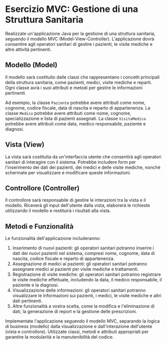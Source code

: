 # Esercizio MVC: Gestione di una Struttura Sanitaria

Realizzate un'applicazione Java per la gestione di una struttura sanitaria, seguendo il modello MVC (Model-View-Controller). L'applicazione dovrà consentire agli operatori sanitari di gestire i pazienti, le visite mediche e altre attività pertinenti.

## Modello (Model)

Il modello sarà costituito dalle classi che rappresentano i concetti principali della struttura sanitaria, come pazienti, medici, visite mediche e reparti. Ogni classe avrà i suoi attributi e metodi per gestire le informazioni pertinenti.

Ad esempio, la classe `Paziente` potrebbe avere attributi come nome, cognome, codice fiscale, data di nascita e reparto di appartenenza. La classe `Medico` potrebbe avere attributi come nome, cognome, specializzazione e lista di pazienti assegnati. La classe `VisitaMedica` potrebbe avere attributi come data, medico responsabile, paziente e diagnosi.

## Vista (View)

La vista sarà costituita da un'interfaccia utente che consentirà agli operatori sanitari di interagire con il sistema. Potrebbe includere form per l'inserimento dei dati dei pazienti, dei medici e delle visite mediche, nonché schermate per visualizzare e modificare queste informazioni.

## Controllore (Controller)

Il controllore sarà responsabile di gestire le interazioni tra la vista e il modello. Riceverà gli input dell'utente dalla vista, elaborerà le richieste utilizzando il modello e restituirà i risultati alla vista.

## Metodi e Funzionalità

Le funzionalità dell'applicazione includeranno:

1. Inserimento di nuovi pazienti: gli operatori sanitari potranno inserire i dati dei nuovi pazienti nel sistema, compresi nome, cognome, data di nascita, codice fiscale e reparto di appartenenza.
2. Assegnazione di medici ai pazienti: gli operatori sanitari potranno assegnare medici ai pazienti per visite mediche e trattamenti.
3. Registrazione di visite mediche: gli operatori sanitari potranno registrare le visite mediche effettuate, includendo la data, il medico responsabile, il paziente e la diagnosi.
4. Visualizzazione delle informazioni: gli operatori sanitari potranno visualizzare le informazioni sui pazienti, i medici, le visite mediche e altri dati pertinenti.
5. Altre funzionalità a vostra scelta, come la modifica e l'eliminazione di dati, la generazione di report e la gestione delle prescrizioni.

Implementate l'applicazione seguendo il modello MVC, separando la logica di business (modello) dalla visualizzazione e dall'interazione dell'utente (vista e controllore). Utilizzate classi, metodi e attributi appropriati per garantire la modularità e la manutenibilità del codice.
